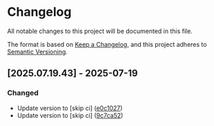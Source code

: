 # Changelog

All notable changes to this project will be documented in this file.

The format is based on [Keep a Changelog](https://keepachangelog.com/en/1.0.0/),
and this project adheres to [Semantic Versioning](https://semver.org/spec/v2.0.0.html).

## [2025.07.19.43] - 2025-07-19

### Changed

* Update version to  [skip ci] ([e0c1027](https://github.com/N6REJ/mod_bearslivesearch/commit/e0c1027))
* Update version to  [skip ci] ([9c7ca52](https://github.com/N6REJ/mod_bearslivesearch/commit/9c7ca52))

